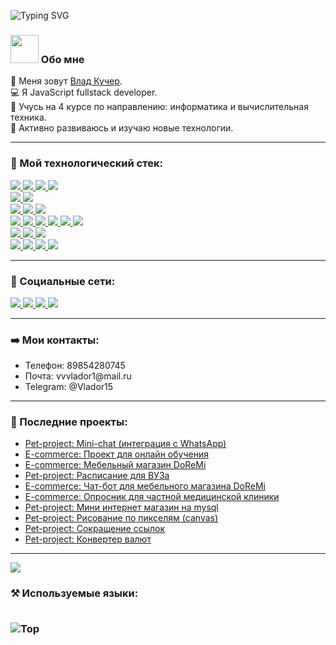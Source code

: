 ![Typing SVG](https://readme-typing-svg.herokuapp.com?color=%2336BCF7&lines=Добро+пожаловать!) 

<h3>
 <img src="https://github.com/TheDudeThatCode/TheDudeThatCode/blob/master/Assets/Developer.gif" width="45px"> Обо мне  
</h3> 

👨 Меня зовут <a href="https://vk.com/c_o_d_e_r" target="_blank">Влад Кучер</a>.  
💻 Я JavaScript fullstack developer.   
💼 Учусь на 4 курсе по направлению: информатика и вычислительная техника.   
 🚀 Активно развиваюсь и изучаю новые технологии.  
<hr>

<h3>🔧 Мой технологический стек: </h3>
<p>
  <a href="https://www.javascript.com/" target="_blank">
      <img src="https://img.shields.io/badge/JavaScript-323330?style=for-the-badge&amp;logo=javascript&amp;logoColor=F7DF1E">
  </a>
  <a href="https://html.com/" target="_blank">
      <img src="https://img.shields.io/badge/HTML-E34F26?style=for-the-badge&amp;logo=HTML5&amp;logoColor=white">
  </a>
  <a href="https://www.w3schools.com/css/" target="_blank">
      <img src="https://img.shields.io/badge/CSS-1572B6?style=for-the-badge&amp;logo=CSS3&amp;logoColor=white">
  </a>
  <a href="#" target="_blank">
      <img src="https://img.shields.io/badge/Scss-CC6699?style=for-the-badge&amp;logo=sass&amp;logoColor=white">
  </a> 
 <br>
  <a href="https://nodejs.org/en/" target="_blank">
      <img src="https://img.shields.io/badge/NODE.JS-339933?style=for-the-badge&amp;logo=Node.js&amp;logoColor=white">
  </a>
  <a href="https://www.json.org/json-en.html" target="_blank">
      <img src="https://img.shields.io/badge/JSON-000000?style=for-the-badge&amp;logo=JSON&amp;logoColor=white">
  </a>   
  <br>
  <a href="https://socket.io/" target="_blank">
      <img src="https://img.shields.io/badge/socket.io-12976e?&amp;style=for-the-badge&amp;logo=socket.io&amp;logoColor=white">
  </a> 
  <a href="https://expressjs.com/" target="_blank">
      <img src="https://img.shields.io/badge/express.js-000000?&amp;style=for-the-badge&amp;logo=Express&amp;logoColor=white">
  </a>
  <a href="https://www.mongodb.com/" target="_blank">
      <img src="https://img.shields.io/badge/mongodb-3a7c4a.svg?&amp;style=for-the-badge&amp;logo=mongodb&amp;logoColor=white">
  </a>  
 <br>
  <a href="https://reactjs.org/" target="_blank">
      <img src="https://img.shields.io/badge/react-007AFF.svg?&amp;style=for-the-badge&amp;logo=react&amp;logoColor=white">
  </a> 
  <a href="https://mobx.js.org/README.html" target="_blank">
      <img src="https://img.shields.io/badge/redux-7632BC.svg?&amp;style=for-the-badge&amp;logo=redux&amp;logoColor=white">
  </a>  
  <a href="https://redux.js.org/" target="_blank">
      <img src="https://img.shields.io/badge/mobx-DC5C12.svg?&amp;style=for-the-badge&amp;logo=mobx&amp;logoColor=white">
  </a> 
  <a href="#" target="_blank">
      <img src="https://img.shields.io/badge/Material--UI-0081CB?style=for-the-badge&amp;logo=material-ui&amp;logoColor=white">
  </a>  
  <a href="" target="_blank">
      <img src="https://img.shields.io/badge/Vue.js-35495E?style=for-the-badge&amp;logo=vue.js&amp;logoColor=4FC08D">
  </a> 
  <a href="" target="_blank">
      <img src="https://img.shields.io/badge/nuxt.js-38495E?style=for-the-badge&amp;logo=nuxt.js&amp;logoColor=4FC08D">
  </a> 

  <br>
  <a href="https://www.atlassian.com/ru/software/jira" target="_blank">
      <img src="https://img.shields.io/badge/jira-023071.svg?&amp;style=for-the-badge&amp;logo=jira-software&amp;logoColor=white">
  </a> 
  <a href="https://www.atlassian.com/software/confluence" target="_blank">
      <img src="https://img.shields.io/badge/confluence-005CE8.svg?&amp;style=for-the-badge&amp;logo=confluence&amp;logoColor=white">
  </a>    
  <a href="https://github.com/" target="_blank">
      <img src="https://img.shields.io/badge/git-E44622.svg?&amp;style=for-the-badge&amp;logo=git&amp;logoColor=white">
  </a> 

  <br>
  <a href="https://www.docker.com/" target="_blank">
      <img src="https://img.shields.io/badge/docker-008BD9.svg?&amp;style=for-the-badge&amp;logo=docker&amp;logoColor=white">
  </a>   
  <a href="#" target="_blank">
      <img src="https://img.shields.io/badge/makefile-004BD9.svg?&amp;style=for-the-badge&amp;logo=makefile&amp;logoColor=white">
  </a>   
  <a href="#" target="_blank">
      <img src="https://img.shields.io/badge/GitLab-330F63?style=for-the-badge&amp;logo=gitlab&amp;logoColor=white">
  </a>   
  <a href="#" target="_blank">
      <img src="https://img.shields.io/badge/GitHub-100000?style=for-the-badge&amp;logo=github&amp;logoColor=white">
  </a>   
</p>
<hr>

<h3> 🤝 Социальные сети: </h3>
<p>
  <a href="https://t.me/Vlador15" target="_blank">
    <img src="https://img.shields.io/badge/telegram-008BD9.svg?&style=for-the-badge&logo=telegram&logoColor=white">
  </a> 
  <a href="https://vk.com/c_o_d_e_r" target="_blank">
    <img src="https://img.shields.io/badge/vk-146bc2?&style=for-the-badge&logo=vk&logoColor=white">
  </a>
  <a href="https://wa.me/79854280745" target="_blank">
    <img src="https://img.shields.io/badge/WhatsApp-12976e?&style=for-the-badge&logo=whatsapp&logoColor=white">
  </a>
  <a href="mailto:vvvlador1@mail.ru" target="_blank">
    <img src="https://img.shields.io/badge/mail.ru-005ff9?&style=for-the-badge&logo=mail.ru&logoColor=white">
  </a> 
</p>
<hr>

<h3> ➡️ Мои контакты: </h3>
<ul>
 <li>Телефон: 89854280745</li>
 <li>Почта: vvvlador1@mail.ru</li> 
 <li>Telegram: @Vlador15</li>
</ul>
<hr>

<h3> 📕 Последние проекты: </h3>
<ul>
 <li>
  <a href="https://github.com/Vlador15/whatsAppChat" target="_blank">Pet-project: Mini-chat (интеграция с WhatsApp)</a>
 </li>
 <li>
  <a href="https://github.com/Vlador15/learning-project" target="_blank">E-commerce: Проект для онлайн обучения</a>
 </li>
 <li>
  <a href="https://github.com/Vlador15/shop-doremi" target="_blank">E-commerce: Мебельный магазин DoReMi</a>
 </li>
 <li>
  <a href="https://github.com/Vlador15/timetable" target="_blank">Pet-project: Расписание для ВУЗа</a> 
 </li>
 <li>
  <a href="https://github.com/Vlador15/vk-chat-bot-for-doremi" target="_blank">E-commerce: Чат-бот для мебельного магазина DoReMi</a>
 </li>
 <li>
  <a href="https://github.com/Vlador15/med-quiz" target="_blank">E-commerce: Опросник для частной медицинской клиники</a>
 </li> 
 <li>
  <a href="https://github.com/Vlador15/mini-shop-mysql" target="_blank">Pet-project: Мини интернет магазин на mysql</a> 
 </li>
 <li>
  <a href="https://github.com/Vlador15/pixel" target="_blank">Pet-project: Рисование по пикселям (canvas)</a> 
 </li>
 <li>
  <a href="https://github.com/Vlador15/short-url" target="_blank">Pet-project: Сокращение ссылок</a>
 </li>
 <li>
  <a href="https://github.com/Vlador15/currency-converter" target="_blank">Pet-project: Конвертер валют</a>
 </li>
</ul>
<hr>

![](https://komarev.com/ghpvc/?username=vlador15&color=blueviolet)
 
<h3> ⚒ Используемые языки: </3>   
<br>
<br>
 
![Top](https://github-readme-stats.vercel.app/api/top-langs/?username=vlador15&layout=compact)  
